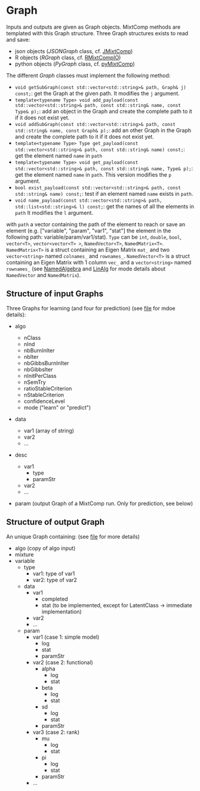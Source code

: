 # Graph

Inputs and outputs are given as Graph objects. MixtComp methods are templated with this Graph structure. Three Graph structures exists to read and save:

- json objects (*JSONGraph* class, cf. [JMixtComp](../../JMixtComp/src/lib/JSONGraph.h))
- R objects (*RGraph* class, cf. [RMixtCompIO](../../RMixtCompIO/src/RGraph.h))
- python objects (*PyGraph* class, cf. [pyMixtComp](../../pyMixtComp/src/lib/PyGraph.h))

The different *Graph* classes must implement the following method:

- `void getSubGraph(const std::vector<std::string>& path, Graph& j) const;`: get the Graph at the given path. It modifies the `j` argument.
- `template<typename Type> void add_payload(const std::vector<std::string>& path, const std::string& name, const Type& p);`: add an object in the Graph and create the complete path to it if it does not exist yet.
- `void addSubGraph(const std::vector<std::string>& path, const std::string& name, const Graph& p);`: add an other Graph in the Graph and create the complete path to it if it does not exist yet.
- `template<typename Type> Type get_payload(const std::vector<std::string>& path, const std::string& name) const;`: get the element named `name` in `path`
- `template<typename Type> void get_payload(const std::vector<std::string>& path, const std::string& name, Type& p);`: get the element named `name` in `path`. This version modifies the `p` argument.
- `bool exist_payload(const std::vector<std::string>& path, const std::string& name) const;`: test if an element named `name` exists in `path`.
- `void name_payload(const std::vector<std::string>& path, std::list<std::string>& l) const;`: get the names of all the elements in `path` It modifies the `l` argument.

with `path` a vector containing the path of the element to reach or save an element (e.g. ["variable", "param", "var1", "stat"] the element in the following path: variable/param/var1/stat). `Type` can be `int`, `double`, `bool`, `vector<T>`, `vector<vector<T> >`, `NamedVector<T>`, `NamedMatrix<T>`. `NamedMatrix<T>` is a struct containing an Eigen Matrix `mat_` and two `vector<string>` named `colnames_` and `rownames_`. `NamedVector<T>` is a struct containing an Eigen Matrix with 1 column `vec_` and a `vector<string>` named `rownames_`  (see [NamedAlgebra](../src/lib/IO/NamedAlgebra.h) and [LinAlg](../src/lib/LinAlg/LinAlg.h) for mode details about `NamedVector` and `NamedMatrix`).

## Structure of input Graphs

Three Graphs for learning (and four for prediction)  (see [file](./dataFormat.md) for mdoe details):

- algo
  - nClass
  - nInd
  - nbBurnInIter
  - nbIter
  - nbGibbsBurnInIter
  - nbGibbsIter
  - nInitPerClass
  - nSemTry
  - ratioStableCriterion
  - nStableCriterion
  - confidenceLevel
  - mode ("learn" or "predict")

- data
  - var1 (array of string)
  - var2
  - ...

- desc
  - var1
    - type
    - paramStr
  - var2
  - ...

- param (output Graph of a MixtComp run. Only for prediction, see below)

## Structure of output Graph

An unique Graph containing: (see [file](./objectOutput.md) for more details)

- algo (copy of algo input)
- mixture
- variable
  - type
    - var1: type of var1
    - var2: type of var2
  - data
    - var1
      - completed
      - stat (to be implemented, except for LatentClass -> immediate implementation)
    - var2
    - ...
  - param
    - var1 (case 1: simple model)
      - log
      - stat
      - paramStr
    - var2 (case 2: functional)
      - alpha
        - log
        - stat
      - beta
        - log
        - stat
      - sd
        - log
        - stat
      - paramStr
    - var3 (case 2: rank)
      - mu
        - log
        - stat
      - pi
        - log
        - stat
      - paramStr
    - ...
